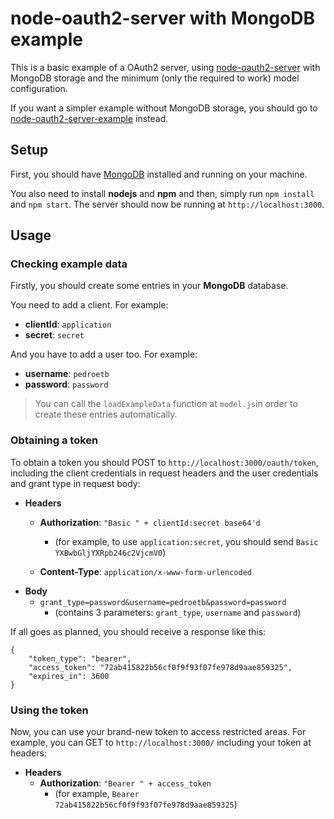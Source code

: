 # node-oauth2-server with MongoDB example

This is a basic example of a OAuth2 server, using [node-oauth2-server](https://github.com/oauthjs/node-oauth2-server) with MongoDB storage and the minimum (only the required to work) model configuration.

If you want a simpler example without MongoDB storage, you should go to [node-oauth2-server-example](https://github.com/pedroetb/node-oauth2-server-example) instead.

## Setup

First, you should have [MongoDB](https://www.mongodb.com/) installed and running on your machine.

You also need to install **nodejs** and **npm** and then, simply run `npm install` and `npm start`. The server should now be running at `http://localhost:3000`.

## Usage

### Checking example data

Firstly, you should create some entries in your **MongoDB** database.

You need to add a client. For example:

* **clientId**: `application`
* **secret**: `secret`

And you have to add a user too. For example:

* **username**: `pedroetb`
* **password**: `password`

> You can call the `loadExampleData` function at `model.js`in order to create these entries automatically.

### Obtaining a token

To obtain a token you should POST to `http://localhost:3000/oauth/token`, including the client credentials in request headers and the user credentials and grant type in request body:

* **Headers**
	* **Authorization**: `"Basic " + clientId:secret base64'd`
		* (for example, to use `application:secret`, you should send `Basic YXBwbGljYXRpb246c2VjcmV0`)

	* **Content-Type**: `application/x-www-form-urlencoded`
* **Body**
	* `grant_type=password&username=pedroetb&password=password`
		* (contains 3 parameters: `grant_type`, `username` and `password`)

If all goes as planned, you should receive a response like this:

```
{
	"token_type": "bearer",
	"access_token": "72ab415822b56cf0f9f93f07fe978d9aae859325",
	"expires_in": 3600
}
```

### Using the token

Now, you can use your brand-new token to access restricted areas. For example, you can GET to `http://localhost:3000/` including your token at headers:

* **Headers**
	* **Authorization**: `"Bearer " + access_token`
		* (for example, `Bearer 72ab415822b56cf0f9f93f07fe978d9aae859325`)
